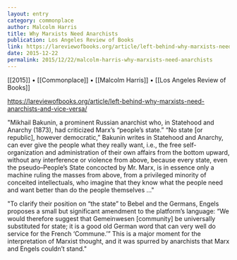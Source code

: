 ```yaml
---
layout: entry
category: commonplace
author: Malcolm Harris
title: Why Marxists Need Anarchists
publication: Los Angeles Review of Books
link: https://lareviewofbooks.org/article/left-behind-why-marxists-need-anarchists-and-vice-versa/
date: 2015-12-22
permalink: 2015/12/22/malcolm-harris-why-marxists-need-anarchists
---
```


[[2015]] • [[Commonplace]] • [[Malcolm Harris]] • [[Los Angeles Review of Books]]

https://lareviewofbooks.org/article/left-behind-why-marxists-need-anarchists-and-vice-versa/

"Mikhail Bakunin, a prominent Russian anarchist who, in Statehood and Anarchy (1873), had criticized Marx’s “people’s state.” “No state [or republic], however democratic,” Bakunin writes in Statehood and Anarchy, can ever give the people what they really want, i.e., the free self-organization and administration of their own affairs from the bottom upward, without any interference or violence from above, because every state, even the pseudo–People’s State concocted by Mr. Marx, is in essence only a machine ruling the masses from above, from a privileged minority of conceited intellectuals, who imagine that they know what the people need and want better than do the people themselves …"
 
"To clarify their position on “the state” to Bebel and the Germans, Engels proposes a small but significant amendment to the platform’s language: “We would therefore suggest that Gemeinwesen [community] be universally substituted for state; it is a good old German word that can very well do service for the French ‘Commune.’” This is a major moment for the interpretation of Marxist thought, and it was spurred by anarchists that Marx and Engels couldn’t stand."